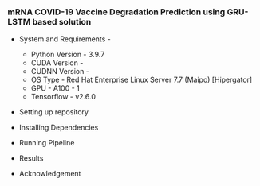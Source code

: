 ### mRNA COVID-19 Vaccine Degradation Prediction using GRU-LSTM based solution

- System and Requirements - 

    - Python Version - 3.9.7
    - CUDA Version - 
    - CUDNN Version - 
    - OS Type - Red Hat Enterprise Linux Server 7.7 (Maipo) [Hipergator]
    - GPU - A100 - 1
    - Tensorflow - v2.6.0

- Setting up repository

- Installing Dependencies

- Running Pipeline

- Results

- Acknowledgement 
